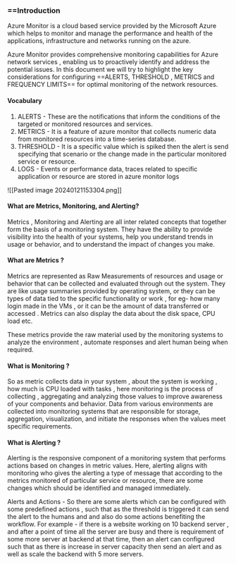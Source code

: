 
### ==Introduction

Azure Monitor is a cloud based service provided by the Microsoft Azure which helps to monitor and manage the performance and health of the applications, infrastructure and networks running on the azure. 

Azure Monitor provides comprehensive monitoring capabilities for Azure network services , enabling us to proactively identify and address the potential issues.
In this document we will try to highlight the key considerations for configuring ==ALERTS, THRESHOLD , METRICS and FREQUENCY LIMITS== for optimal monitoring of the network resources.

#### Vocabulary 

1. ALERTS - These are the notifications that inform the conditions of the targeted or monitored resources and services.
2. METRICS - It is a feature of azure monitor that collects numeric data from monitored resources into a time-series database.
3. THRESHOLD - It is  a specific value which is spiked then the alert is send specifying that scenario or the change made in the particular monitored service or resource.
4. LOGS - Events or performance data, traces related to specific application or resource are stored in azure monitor logs

![[Pasted image 20240121153304.png]]

#### What are Metrics, Monitoring, and Alerting?

Metrics , Monitoring and Alerting are all inter related concepts that together form the basis of a monitoring system.
They have the ability to provide visibility into the health of your systems, help you understand trends in usage or behavior, and to understand the impact of changes you make.


#### What are Metrics ?
Metrics are represented as Raw Measurements of resources and usage or behavior that can be collected and evaluated through out the system.
They are like usage summaries provided by operating system, or they can be types of data tied to the specific functionality or work , for eg- how many login made in the VMs , or it can be the amount of data transferred or accessed .
Metrics can also display the data about the disk space, CPU load etc.

These metrics provide the raw material used by the monitoring systems to analyze the environment , automate responses and alert human being when required.

#### What is Monitoring ?
So as metric collects data in your system , about the system is working , how much is CPU loaded with tasks , here monitoring is the process of collecting , aggregating and analyzing those values to improve awareness of your components and behavior.
Data from various environments are collected into monitoring systems that are responsible for storage, aggregation, visualization, and initiate the responses when the values meet specific requirements.

#### What is Alerting ?
Alerting is the responsive component of a monitoring system that performs actions based on changes in metric values.
Here, alerting aligns with monitoring who gives the alerting a type of message that according to the metrics monitored of particular service or resource, there are some changes which should be identified and managed immediately.

Alerts and Actions -  So there are some alerts which can be configured with some predefined actions , such that as the threshold is triggered it can send the alert to the humans and and also do some actions benefiting the workflow.
For example - if there is a website working on 10 backend server , and after a point of time all the server are busy and there is requirement of some more server at backend at that time, then an alert can configured such that as there is increase in server capacity then send an alert and as well as scale the backend with 5 more servers.



